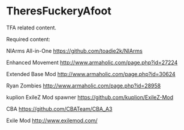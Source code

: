 # TheresFuckeryAfoot
TFA related content.

Required content:

NIArms All-in-One
https://github.com/toadie2k/NIArms

Enhanced Movement
http://www.armaholic.com/page.php?id=27224

Extended Base Mod
http://www.armaholic.com/page.php?id=30624

Ryan Zombies
http://www.armaholic.com/page.php?id=28958

kuplion ExileZ Mod spawner
https://github.com/kuplion/ExileZ-Mod

CBA
https://github.com/CBATeam/CBA_A3

Exile Mod
http://www.exilemod.com/